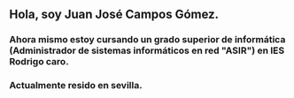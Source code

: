 ## Hola, soy Juan José Campos Gómez. 
### Ahora mismo estoy cursando un grado superior de informática (Administrador de sistemas informáticos en red "ASIR") en IES Rodrigo caro.
### Actualmente resido en sevilla.

<!--
**Juanjo217/Juanjo217** is a ✨ _special_ ✨ repository because its `README.md` (this file) appears on your GitHub profile.

Here are some ideas to get you started:

- 🔭 I’m currently working on ...
- 🌱 I’m currently learning ...
- 👯 I’m looking to collaborate on ...
- 🤔 I’m looking for help with ...
- 💬 Ask me about ...
- 📫 How to reach me: ...
- 😄 Pronouns: ...
- ⚡ Fun fact: ...
-->
